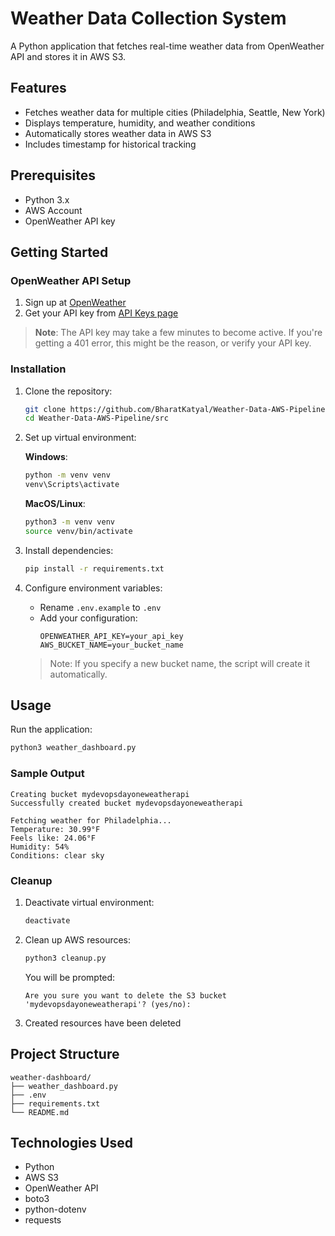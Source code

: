 # Weather Data Collection System

A Python application that fetches real-time weather data from OpenWeather API and stores it in AWS S3.

## Features

- Fetches weather data for multiple cities (Philadelphia, Seattle, New York)
- Displays temperature, humidity, and weather conditions
- Automatically stores weather data in AWS S3
- Includes timestamp for historical tracking

## Prerequisites

- Python 3.x
- AWS Account
- OpenWeather API key

## Getting Started

### OpenWeather API Setup

1. Sign up at [OpenWeather](https://home.openweathermap.org/users/sign_up)
2. Get your API key from [API Keys page](https://home.openweathermap.org/api_keys)

> **Note**: The API key may take a few minutes to become active. If you're getting a 401 error, this might be the reason, or verify your API key.

### Installation

1. Clone the repository:
   ```bash
   git clone https://github.com/BharatKatyal/Weather-Data-AWS-Pipeline.git
   cd Weather-Data-AWS-Pipeline/src
   ```

2. Set up virtual environment:

   **Windows**:
   ```bash
   python -m venv venv
   venv\Scripts\activate
   ```

   **MacOS/Linux**:
   ```bash
   python3 -m venv venv
   source venv/bin/activate
   ```

3. Install dependencies:
   ```bash
   pip install -r requirements.txt
   ```

4. Configure environment variables:
   - Rename `.env.example` to `.env`
   - Add your configuration:
     ```
     OPENWEATHER_API_KEY=your_api_key
     AWS_BUCKET_NAME=your_bucket_name
     ```
   > Note: If you specify a new bucket name, the script will create it automatically.

## Usage

Run the application:
```bash
python3 weather_dashboard.py
```

### Sample Output
```
Creating bucket mydevopsdayoneweatherapi
Successfully created bucket mydevopsdayoneweatherapi

Fetching weather for Philadelphia...
Temperature: 30.99°F
Feels like: 24.06°F
Humidity: 54%
Conditions: clear sky
```

### Cleanup

1. Deactivate virtual environment:
   ```bash
   deactivate
   ```

2. Clean up AWS resources:
   ```bash
   python3 cleanup.py
   ```
   You will be prompted:
   ```
   Are you sure you want to delete the S3 bucket 'mydevopsdayoneweatherapi'? (yes/no):
   ```
3. Created resources have been deleted

## Project Structure
```
weather-dashboard/
├── weather_dashboard.py
├── .env
├── requirements.txt
└── README.md
```

## Technologies Used

- Python
- AWS S3
- OpenWeather API
- boto3
- python-dotenv
- requests